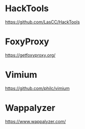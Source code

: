 # HackTools
https://github.com/LasCC/HackTools

# FoxyProxy
https://getfoxyproxy.org/

# Vimium
https://github.com/philc/vimium

# Wappalyzer
https://www.wappalyzer.com/